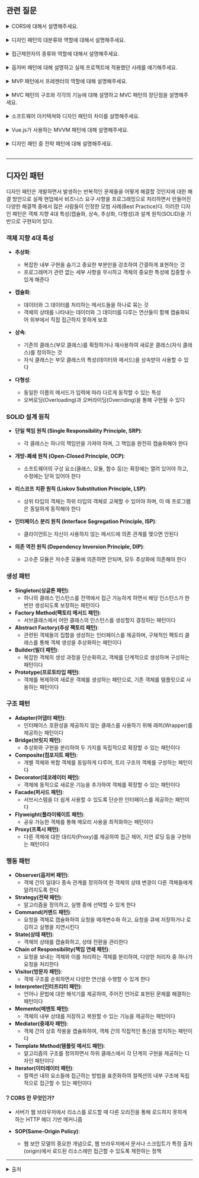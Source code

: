 
## 관련 질문
<details>
  <summary> CORS에 대해서 설명해주세요.</summary>
  <blockquote>
    교차 출처 리소스 공유 (Cross-Origin Resource Sharing, CORS)는 추가 HTTP헤더를 사용하여, 
    한 출처에서 실행 중인 웹 애플리케이션이 다른 출처의 선택한 자원에 접근할 수 있는 권한을 
    부여하도록 브라우저에 알려주는 체제입니다.
  </blockquote>
</details>
<br/>
<details>
  <summary>디자인 패턴의 대분류와 역할에 대해서 설명해주세요.</summary>
  <blockquote>
    디자인 패턴은 객체 생성 과정을 제어하여 시스템의 복잡성을 줄이고 객체 생성 방식의 유연성을 
    증가시키는 생성 패턴, 클래스나 객체를 조합하여 더 큰 구조를 형성하여 객체의 관계를 명확히 하여 
    시스템의 유연성과 효율성을 높이는 구조 패턴, 클래스나 객체 간의 상호작용 방식을 정의하고, 
    객체 간의 책임 분배를 최적화하는 행동 패턴으로 나눌 수 있습니다.
  </blockquote>
</details>
<br/>
<details>
  <summary>접근제한자의 종류와 역할에 대해서 설명해주세요.</summary>
  <blockquote>
    접근 제한자는 클래스, 메서드, 변수 등에 접근할 수 있는 범위를 제어하는 역할을 합니다.
    public 으로 선언된 클래스, 메서드, 변수는 어디서든 접근할 수 있습니다.
    protected 로 선언된 멤버는 같은 패키지 내에 있는 다른 클래스와 이를 상속받은 하위 클래스에서 접근할 수 있습니다.
    private 으로 선언된 멤버는 해당 클래스 내에서만 접근할 수 있습니다.
    접근 제한자를 명시하지 않으면 기본적으로 default 접근 제한자가 적용됩니다. 
    default 는 같은 패키지 내의 클래스에서만 접근할 수 있습니다.
  </blockquote>
</details>
<br/>
<details>
  <summary>옵저버 패턴에 대해 설명하고 실제 프로젝트에 적용했던 사례를 얘기해주세요.</summary>
  <blockquote>
    옵저버 패턴은 객체의 상태 변화에 따라 다른 객체들이 통지(알림)를 받고 자동으로 갱신될 수 있도록 하는 행동 패턴입니다.
    프로젝트에서의 사용 예시로는 모델-뷰-컨트롤러(MVC) 아키텍처에서 모델(데이터)의 변경을 뷰(화면)에 
    자동으로 반영할 때 사용됩니다. 모델이 변경되면, 등록된 모든 뷰가 이를 감지하고 화면을 갱신합니다.
  </blockquote>
</details>
<br/> 
<details>
  <summary>MVP 패턴에서 프레젠터의 역할에 대해 설명해주세요.</summary>
  <blockquote>
    MVP 패턴에서 프레젠터는 애플리케이션의 비즈니스 로직을 처리하는 중간 관리자 역할을 합니다. 
    프레젠터는 모델과 뷰 간의 중개자 역할을 하며, 뷰로부터 사용자 입력을 받아 모델을 업데이트하고, 
    모델의 변화를 반영하여 뷰를 갱신합니다.
  </blockquote>
</details>
<br/>
<details>
  <summary>MVC 패턴의 구조와 각각의 기능에 대해 설명하고 MVC 패턴의 장단점을 설명해주세요.</summary>
  <blockquote>
    Model 은 애플리케이션의 데이터와 비즈니스 로직을 관리합니다. 
    데이터베이스 상호작용, 상태 관리, 비즈니스 규칙 등을 처리합니다.
    View 는 사용자 인터페이스를 담당합니다. 
    모델 데이터를 사용자에게 표시하고, 사용자로부터 입력을 받는 역할을 합니다.
    Controller 는 모델과 뷰 사이의 중재자 역할을 합니다. 
    사용자 입력을 받아 모델을 갱신하고, 갱신된 모델 데이터를 뷰에 반영합니다.
    MVC 패턴의 장점은 모델, 뷰, 컨트롤러가 각각의 책임을 명확히 분리하여 
    코드의 복잡성을 줄이고, 유지보수성, 재사용성, 유연성, 테스트 용이성을 높입니다.
    단점은 작은 프로젝트에서 초기 복잡성이 증가하고, 높은 학습 곡선이 있습니다.
  </blockquote>    
</details>
<br/>
<details>
  <summary>소프트웨어 아키텍쳐와 디자인 패턴의 차이를 설명해주세요.</summary>
  <blockquote>
    소프트웨어 아키텍처와 디자인 패턴은 서로 보완적인 역할을 합니다. 
    아키텍처는 시스템의 전반적인 구조와 상호작용을 정의하여 큰 그림을 제공하는 반면, 
    디자인 패턴은 구체적인 설계 문제를 해결하기 위한 모범 사례를 제공하여 코드의 품질을 향상시킵니다.
  </blockquote>    
</details>
<br/>
<details>
  <summary>Vue.js가 사용하는 MVVM 패턴에 대해 설명해주세요.</summary>
  <blockquote>
    Vue.js는 MVVM 패턴을 사용하여 데이터와 사용자 인터페이스 간의 상호작용을 관리합니다. 
    Vue 인스턴스가 뷰모델 역할을 하며, 데이터 바인딩과 반응형 시스템을 통해 모델과 뷰 간의 변경 사항을 
    자동으로 동기화합니다. 이를 통해 유지보수성과 재사용성이 높은 애플리케이션을 개발할 수 있습니다.
  </blockquote>    
</details>
<br/>
<details>
  <summary>디자인 패턴 중 전략 패턴에 대해 설명해주세요.</summary>
  <blockquote>
    전략 패턴은 객체 지향 디자인 패턴 중 하나로, 
    특정 동작(알고리즘)을 클래스로 캡슐화하여 동적으로 행동을 바꿀 수 있게 해줍니다.
    이 패턴은 행동을 정의하는 인터페이스와, 이 인터페이스를 구현하는 다양한 알고리즘 클래스를 
    사용하여 구성됩니다. 이를 통해 클라이언트는 실행 시 동작(알고리즘)을 바꿀 수 있습니다.
  </blockquote>    
</details>
<br/>

<hr/>

## 디자인 패턴

디자인 패턴은 개발하면서 발생하는 반복적인 문제들을 어떻게 해결할 것인지에 대한 해결 방안으로 실제 현업에서 비즈니스 요구 사항을 
프로그래밍으로 처리하면서 만들어진 다양한 해결책 중에서 많은 사람들이 인정한 모범 사례(Best Practice)다.
이러한 디자인 패턴은 객체 지향 4대 특성(캡슐화, 상속, 추상화, 다형성)과 설계 원칙(SOLID)을 기반으로 구현되어 있다.

### 객체 지향 4대 특성

- **추상화**:
    - 복잡한 내부 구현을 숨기고 중요한 부분만을 강조하여 간결하게 표현하는 것
    - 프로그래머가 관련 없는 세부 사항을 무시하고 객체의 중요한 특성에 집중할 수 있게 해준다

- **캡슐화**:
    - 데이터와 그 데이터를 처리하는 메서드들을 하나로 묶는 것
    - 객체의 상태를 나타내는 데이터와 그 데이터를 다루는 연산들이 함께 캡슐화되어 외부에서 직접 접근하지 못하게 보호

- **상속**:
    - 기존의 클래스(부모 클래스)를 확장하거나 재사용하여 새로운 클래스(자식 클래스)를 정의하는 것
    - 자식 클래스는 부모 클래스의 특성(데이터와 메서드)을 상속받아 사용할 수 있다

- **다형성**:
    - 동일한 이름의 메서드가 입력에 따라 다르게 동작할 수 있는 특성
    - 오버로딩(Overloading)과 오버라이딩(Overriding)을 통해 구현될 수 있다

### SOLID 설계 원칙

- **단일 책임 원칙 (Single Responsibility Principle, SRP)**:
    - 각 클래스는 하나의 책임만을 가져야 하며, 그 책임을 완전히 캡슐화해야 한다

- **개방-폐쇄 원칙 (Open-Closed Principle, OCP)**:
    - 소프트웨어의 구성 요소(클래스, 모듈, 함수 등)는 확장에는 열려 있어야 하고, 수정에는 닫혀 있어야 한다

- **리스코프 치환 원칙 (Liskov Substitution Principle, LSP)**:
    - 상위 타입의 객체는 하위 타입의 객체로 교체할 수 있어야 하며, 이 때 프로그램은 동일하게 동작해야 한다

- **인터페이스 분리 원칙 (Interface Segregation Principle, ISP)**:
    - 클라이언트는 자신이 사용하지 않는 메서드에 의존 관계를 맺으면 안된다

- **의존 역전 원칙 (Dependency Inversion Principle, DIP)**:
    - 고수준 모듈은 저수준 모듈에 의존하면 안되며, 모두 추상화에 의존해야 한다

### 생성 패턴

- **Singleton(싱글톤 패턴)**: 
    - 하나의 클래스 인스턴스를 전역에서 접근 가능하게 하면서 해당 인스턴스가 한 번만 생성되도록 보장하는 패턴이다
- **Factory Method(팩토리 메서드 패턴)**:
    - 서브클래스에서 어떤 클래스의 인스턴스를 생성할지 결정하는 패턴이다
- **Abstract Factory(추상 팩토리 패턴)**: 
    - 관련된 객체들의 집합을 생성하는 인터페이스를 제공하며, 구체적인 팩토리 클래스를 통해 객체 생성을 추상화하는 패턴이다
- **Builder(빌더 패턴)**: 
    - 복잡한 객체의 생성 과정을 단순화하고, 객체를 단계적으로 생성하며 구성하는 패턴이다
- **Prototype(프로토타입 패턴)**: 
    - 객체를 복제하여 새로운 객체를 생성하는 패턴으로, 기존 객체를 템플릿으로 사용하는 패턴이다

### 구조 패턴

- **Adapter(어댑터 패턴)**: 
    - 인터페이스 호환성을 제공하지 않는 클래스를 사용하기 위해 래퍼(Wrapper)를 제공하는 패턴이다
- **Bridge(브릿지 패턴)**: 
    - 추상화와 구현을 분리하여 두 가지를 독립적으로 확장할 수 있는 패턴이다
- **Composite(컴포지트 패턴)**: 
    - 개별 객체와 복합 객체를 동일하게 다루어, 트리 구조의 객체를 구성하는 패턴이다
- **Decorator(데코레이터 패턴)**: 
    - 객체에 동적으로 새로운 기능을 추가하여 객체를 확장할 수 있는 패턴이다
- **Facade(퍼사드 패턴)**: 
    - 서브시스템을 더 쉽게 사용할 수 있도록 단순한 인터페이스를 제공하는 패턴이다
- **Flyweight(플라이웨이트 패턴)**: 
    - 공유 가능한 객체를 통해 메모리 사용을 최적화하는 패턴이다
- **Proxy(프록시 패턴)**: 
    - 다른 객체에 대한 대리자(Proxy)를 제공하여 접근 제어, 지연 로딩 등을 구현하는 패턴이다

### 행동 패턴

- **Observer(옵저버 패턴)**: 
    - 객체 간의 일대다 종속 관계를 정의하여 한 객체의 상태 변경이 다른 객체들에게 알려지도록 한다
- **Strategy(전략 패턴)**: 
    - 알고리즘을 정의하고, 실행 중에 선택할 수 있게 한다
- **Command(커맨드 패턴)**: 
    - 요청을 객체로 캡슐화하여 요청을 매개변수화 하고, 요청을 큐에 저장하거나 로깅하고 실행을 지연시킨다
- **State(상태 패턴)**: 
    - 객체의 상태를 캡슐화하고, 상태 전환을 관리한다
- **Chain of Responsibility(책임 연쇄 패턴)**: 
    - 요청을 보내는 객체와 이를 처리하는 객체를 분리하여, 다양한 처리자 중 하나가 요청을 처리한다
- **Visitor(방문자 패턴)**: 
    - 객체 구조를 순회하면서 다양한 연산을 수행할 수 있게 한다
- **Interpreter(인터프리터 패턴)**: 
    - 언어나 문법에 대한 해석기를 제공하여, 주어진 언어로 표현된 문제를 해결하는 패턴이다
- **Memento(메멘토 패턴)**: 
    - 객체의 내부 상태를 저장하고 복원할 수 있는 기능을 제공하는 패턴이다
- **Mediator(중재자 패턴)**: 
    - 객체 간의 상호 작용을 캡슐화하여, 객체 간의 직접적인 통신을 방지하는 패턴이다
- **Template Method(템플릿 메서드 패턴)**: 
    - 알고리즘의 구조를 정의하면서 하위 클래스에서 각 단계의 구현을 제공하는 디자인 패턴이다
- **Iterator(이터레이터 패턴)**: 
    - 컬렉션 내의 요소들에 접근하는 방법을 표준화하여 컬렉션의 내부 구조에 독립적으로 접근할 수 있는 패턴이다

#### ❔ CORS 란 무엇인가?

- 서버가 웹 브라우저에서 리소스를 로드할 때 다른 오리진을 통해 로드하지 못하게 하는 HTTP 헤더 기반 메커니즘

- **SOP(Same-Origin Policy)**:
   - 웹 보안 모델의 중요한 개념으로, 웹 브라우저에서 문서나 스크립트가 특정 출처(origin)에서 로드된 리소스에만 접근할 수 있도록 제한하는 정책

<hr/>

<details>
  <summary>출처</summary>
  <div>https://ittrue.tistory.com/550</div>
  <div>https://developer.mozilla.org/ko/docs/Web/HTTP/CORS</div>
</details>
